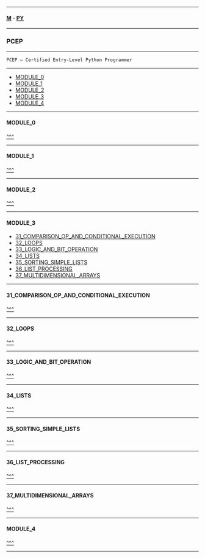 
---

#### [M](https://github.com/ttltrk/TTT/blob/master/menu.md) - [PY](https://github.com/ttltrk/TTT/blob/master/PY/PY.md)

---

### PCEP

---

```
PCEP – Certified Entry-Level Python Programmer
```

---

* [MODULE_0](#MODULE_0)
* [MODULE_1](#MODULE_1)
* [MODULE_2](#MODULE_2)
* [MODULE_3](#MODULE_3)
* [MODULE_4](#MODULE_4)

---

#### MODULE_0

[^^^](#MODULE_0)

---

#### MODULE_1

[^^^](#MODULE_1)

---

#### MODULE_2

[^^^](#MODULE_2)

---

#### MODULE_3

* [31_COMPARISON_OP_AND_CONDITIONAL_EXECUTION](#31_COMPARISON_OP_AND_CONDITIONAL_EXECUTION)
* [32_LOOPS](#32_LOOPS)
* [33_LOGIC_AND_BIT_OPERATION](#33_LOGIC_AND_BIT_OPERATION)
* [34_LISTS](#34_LISTS)
* [35_SORTING_SIMPLE_LISTS](#35_SORTING_SIMPLE_LISTS)
* [36_LIST_PROCESSING](#36_LIST_PROCESSING)
* [37_MULTIDIMENSIONAL_ARRAYS](#37_MULTIDIMENSIONAL_ARRAYS)

---

#### 31_COMPARISON_OP_AND_CONDITIONAL_EXECUTION

[^^^](#31_COMPARISON_OP_AND_CONDITIONAL_EXECUTION)

---

#### 32_LOOPS

[^^^](#32_LOOPS)

---

#### 33_LOGIC_AND_BIT_OPERATION

[^^^](#33_LOGIC_AND_BIT_OPERATION)

---

#### 34_LISTS

[^^^](#34_LISTS)

---

#### 35_SORTING_SIMPLE_LISTS

[^^^](#35_SORTING_SIMPLE_LISTS)

---

#### 36_LIST_PROCESSING

[^^^](#36_LIST_PROCESSING)

---

#### 37_MULTIDIMENSIONAL_ARRAYS

[^^^](#37_MULTIDIMENSIONAL_ARRAYS)

---

#### MODULE_4

[^^^](#MODULE_4)

---

